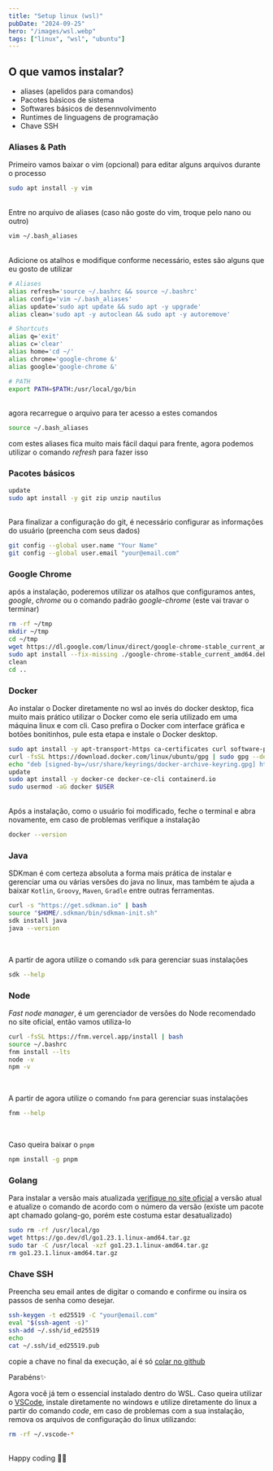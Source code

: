 ```yaml
---
title: "Setup linux (wsl)"
pubDate: "2024-09-25"
hero: "/images/wsl.webp"
tags: ["linux", "wsl", "ubuntu"]
---
```


## O que vamos instalar?
- aliases (apelidos para comandos)
- Pacotes básicos de sistema
- Softwares básicos de desennvolvimento
- Runtimes de linguagens de programação
- Chave SSH

### Aliases & Path
Primeiro vamos baixar o vim (opcional) para editar alguns arquivos durante o processo

``` sh
sudo apt install -y vim
```

<br>
Entre no arquivo de aliases (caso não goste do vim, troque pelo nano ou outro)

``` sh
vim ~/.bash_aliases
```
<br>
Adicione os atalhos e modifique conforme necessário, estes são alguns que eu gosto de utilizar

``` sh
# Aliases
alias refresh='source ~/.bashrc && source ~/.bashrc'
alias config='vim ~/.bash_aliases'
alias update='sudo apt update && sudo apt -y upgrade'
alias clean='sudo apt -y autoclean && sudo apt -y autoremove'

# Shortcuts
alias q='exit'
alias c='clear'
alias home='cd ~/'
alias chrome='google-chrome &'
alias google='google-chrome &'

# PATH
export PATH=$PATH:/usr/local/go/bin
```
<br>
agora recarregue o arquivo para ter acesso a estes comandos

``` sh
source ~/.bash_aliases
```
com estes aliases fica muito mais fácil daqui para frente, agora podemos utilizar o comando *refresh* para fazer isso

### Pacotes básicos
``` sh
update
sudo apt install -y git zip unzip nautilus
```

<br>
Para finalizar a configuração do git, é necessário configurar as informações do usuário (preencha com seus dados)

``` sh
git config --global user.name "Your Name"
git config --global user.email "your@email.com"
```

### Google Chrome

após a instalação, poderemos utilizar os atalhos que configuramos antes, *google*, *chrome* ou o comando padrão *google-chrome* (este vai travar o terminar)

``` sh
rm -rf ~/tmp
mkdir ~/tmp
cd ~/tmp
wget https://dl.google.com/linux/direct/google-chrome-stable_current_amd64.deb
sudo apt install --fix-missing ./google-chrome-stable_current_amd64.deb
clean
cd ..
```
### Docker

Ao instalar o Docker diretamente no wsl ao invés do docker desktop, fica muito mais prático utilizar o Docker como ele seria utilizado em uma máquina linux e com cli. Caso prefira o Docker com interface gráfica e botões bonitinhos, pule esta etapa e instale o Docker desktop.

``` sh
sudo apt install -y apt-transport-https ca-certificates curl software-properties-common
curl -fsSL https://download.docker.com/linux/ubuntu/gpg | sudo gpg --dearmor -o /usr/share/keyrings/docker-archive-keyring.gpg
echo "deb [signed-by=/usr/share/keyrings/docker-archive-keyring.gpg] https://download.docker.com/linux/ubuntu $(lsb_release -cs) stable" | sudo tee /etc/apt/sources.list.d/docker.list > /dev/null
update
sudo apt install -y docker-ce docker-ce-cli containerd.io
sudo usermod -aG docker $USER
```

<br>
Após a instalação, como o usuário foi modificado, feche o terminal e abra novamente, em caso de problemas verifique a instalação

``` sh
docker --version
```

### Java

SDKman é com certeza absoluta a forma mais prática de instalar e gerenciar uma ou várias versões do java no linux, mas também te ajuda a baixar `Kotlin`, `Groovy`, `Maven`, `Gradle` entre outras ferramentas.

``` sh
curl -s "https://get.sdkman.io" | bash
source "$HOME/.sdkman/bin/sdkman-init.sh"
sdk install java
java --version
```
<br>

A partir de agora utilize o comando `sdk` para gerenciar suas instalações
``` sh
sdk --help
```

### Node

*Fast node manager*, é um gerenciador de versões do Node recomendado no site oficial, então vamos utiliza-lo
``` sh
curl -fsSL https://fnm.vercel.app/install | bash
source ~/.bashrc
fnm install --lts
node -v
npm -v
```
<br>

A partir de agora utilize o comando `fnm` para gerenciar suas instalações
``` sh
fnm --help
```

<br>

Caso queira baixar o `pnpm`
``` sh
npm install -g pnpm
```

### Golang

Para instalar a versão mais atualizada [verifique no site oficial](https://go.dev/doc/install) a versão atual e atualize o comando de acordo com o número da versão (existe um pacote apt chamado golang-go, porém este costuma estar desatualizado)
``` sh
sudo rm -rf /usr/local/go 
wget https://go.dev/dl/go1.23.1.linux-amd64.tar.gz
sudo tar -C /usr/local -xzf go1.23.1.linux-amd64.tar.gz
rm go1.23.1.linux-amd64.tar.gz
```

### Chave SSH

Preencha seu email antes de digitar o comando e confirme ou insira os passos de senha como desejar.

``` sh
ssh-keygen -t ed25519 -C "your@email.com"
eval "$(ssh-agent -s)"
ssh-add ~/.ssh/id_ed25519
echo
cat ~/.ssh/id_ed25519.pub
```
copie a chave no final da execução, aí é só [colar no github](https://github.com/settings/ssh/new)

Parabéns✨ 

Agora você já tem o essencial instalado dentro do WSL. Caso queira utilizar o [VSCode](https://code.visualstudio.com/), instale diretamente no windows e utilize diretamente do linux a partir do comando *code*, em caso de problemas com a sua instalação, remova os arquivos de configuração do linux utilizando:

``` sh
rm -rf ~/.vscode-*
```

<br>
Happy coding 🧑‍💻



